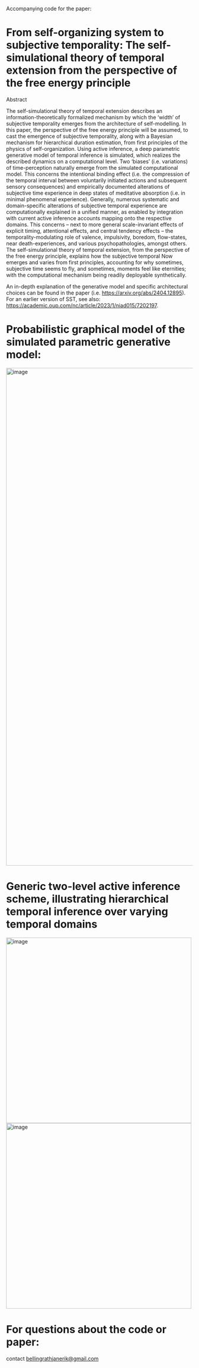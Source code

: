 Accompanying code for the paper:

# From self-organizing system to subjective temporality: The self-simulational theory of temporal extension from the perspective of the free energy principle #

Abstract

The self-simulational theory of temporal extension describes an information-theoretically formalized mechanism by which the ‘width’ of subjective temporality emerges from the architecture of self-modelling. In this paper, the perspective of the free energy principle will be assumed, to cast the emergence of subjective temporality, along with a Bayesian mechanism for hierarchical duration estimation, from first principles of the physics of self-organization. Using active inference, a deep parametric generative model of temporal inference is simulated, which realizes the described dynamics on a computational level. Two ‘biases’ (i.e. variations) of time-perception naturally emerge from the simulated computational model. This concerns the intentional binding effect (i.e. the compression of the temporal interval between voluntarily initiated actions and subsequent sensory consequences) and empirically documented alterations of subjective time experience in deep states of meditative absorption (i.e. in minimal phenomenal experience). Generally, numerous systematic and domain-specific alterations of subjective temporal experience are computationally explained in a unified manner, as enabled by integration with current active inference accounts mapping onto the respective domains. This concerns – next to more general scale-invariant effects of explicit timing, attentional effects, and central tendency effects – the temporality-modulating role of valence, impulsivity, boredom, flow-states, near death-experiences, and various psychopathologies, amongst others. The self-simulational theory of temporal extension, from the perspective of the free energy principle, explains how the subjective temporal Now emerges and varies from first principles, accounting for why sometimes, subjective time seems to fly, and sometimes, moments feel like eternities; with the computational mechanism being readily deployable synthetically.

An in-depth explanation of the generative model and specific architectural choices can be found in the paper (i.e. https://arxiv.org/abs/2404.12895). For an earlier version of SST, see also: https://academic.oup.com/nc/article/2023/1/niad015/7202197.


# Probabilistic graphical model of the simulated parametric generative model: #
<img width="1341" alt="image" src="https://github.com/JanBellingrath/deep_parametric_generative_model_of_temporal_inference/assets/87768982/b852b5ff-ed45-4095-952b-f2c8c3469bf4">

# Generic two-level active inference scheme, illustrating hierarchical temporal inference over varying temporal domains 
<img width="500" alt="image" src="https://github.com/user-attachments/assets/b48af69e-878d-4c7e-aaf5-276f48330a7d">


<img width="500" alt="image" src="https://github.com/user-attachments/assets/ce62e716-c504-4e3f-8102-1e4a01509567">

# For questions about the code or paper: #
contact bellingrathjanerik@gmail.com


